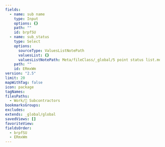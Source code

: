 ```yaml
---
fields:
  - name: sub name
    type: Input
    options: {}
    path: ""
    id: brpfSU
  - name: sub_status
    type: Select
    options:
      sourceType: ValuesListNotePath
      valuesList: {}
      valuesListNotePath: Meta/fileClass/_global/5 point status list.md
    path: ""
    id: ERmxWm
version: "2.5"
limit: 20
mapWithTag: false
icon: package
tagNames: 
filesPaths:
  - Work/👷 Subcontractors
bookmarksGroups: 
excludes: 
extends: _global/global
savedViews: []
favoriteView: 
fieldsOrder:
  - brpfSU
  - ERmxWm
---
```

